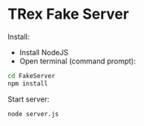 # TRex Fake Server

Install:

* Install NodeJS
* Open terminal (command prompt):
```sh
cd FakeServer
npm install
```

Start server:

```
node server.js
```

